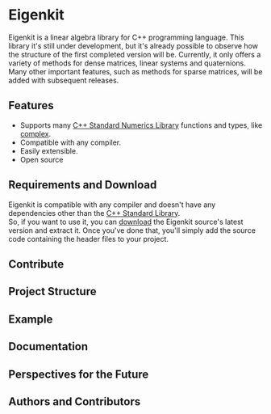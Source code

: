 # Eigenkit

Eigenkit is a linear algebra library for C++ programming language.
This library it's still under development, but it's already possible to observe how the structure of the first completed version will be. Currently, it only offers a variety of methods for dense matrices, linear systems and quaternions. Many other important features, such as methods for sparse matrices, will be added with subsequent releases.

## Features

- Supports many [C++ Standard Numerics Library](https://en.cppreference.com/w/cpp/numeric) functions and types, like [complex](https://en.cppreference.com/w/cpp/numeric/complex).
- Compatible with any compiler.
- Easily extensible.
- Open source

## Requirements and Download

Eigenkit is compatible with any compiler and doesn't have any dependencies other than the [C++ Standard Library](https://en.cppreference.com/w/cpp/standard_library).  
So, if you want to use it, you can [download](https://eigenkit.org/docs/getting-started/download.html) the Eigenkit source's latest version and extract it. Once you've done that, you'll simply add the source code containing the header files to your project.

## Contribute

## Project Structure

## Example

## Documentation

## Perspectives for the Future

## Authors and Contributors
